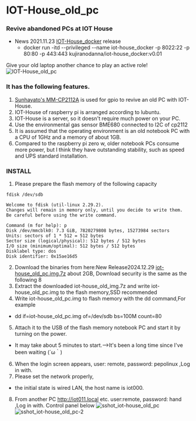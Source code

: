 # IOT-House_old_pc
### Revive abandoned PCs at IOT House
- News 2021.11.23 [IOT-House_docker](https://hub.docker.com/repository/docker/kujiranodanna/iot-house_docker) release
  - docker run -itd --privileged --name iot-house_docker -p 8022:22 -p 80:80 -p 443:443 kujiranodanna/iot-house_docker:v0.01

Give your old laptop another chance to play an active role!
![IOT-House_old_pc](https://user-images.githubusercontent.com/70492305/115954863-33bc7700-a52e-11eb-9c52-d42f607de5d1.jpeg)

### It has the following features.
1. [Sunhayato's MM-CP2112A](https://www.sunhayato.co.jp/material2/ett09/item_1083) is used for gpio to revive an old PC with IOT-House.
2. IOT-House of raspberry pi is arranged according to lubuntu.
3. IOT-House is a server, so it doesn't require much power on your PC.
4. Use the environmental gas sensor BME680 connected to I2C of cp2112
5. It is assumed that the operating environment is an old notebook PC with a CPU of 1GHz and a memory of about 1GB.
6. Compared to the raspberry pi zero w, older notebook PCs consume more power, but I think they have outstanding stability, such as speed and UPS standard installation.
### INSTALL
1. Please prepare the flash memory of the following capacity

```
fdisk /dev/sdb

Welcome to fdisk (util-linux 2.29.2).
Changes will remain in memory only, until you decide to write them.
Be careful before using the write command.

Command (m for help): p
Disk /dev/mmcblk0: 7.3 GiB, 7820279808 bytes, 15273984 sectors
Units: sectors of 1 * 512 = 512 bytes
Sector size (logical/physical): 512 bytes / 512 bytes
I/O size (minimum/optimal): 512 bytes / 512 bytes
Disklabel type: dos
Disk identifier: 0x15ae16d5
```
2. Download the binaries from here:New Release2024.12.29
  [iot-house_old_pc.img.7z](https://pepolinux.jpn.org/iot-house_images_old_pc/iot-house_old_pc.img.7z) about 2GB,
  Download security is the same as the following 8
4. Extract the downloaded iot-house_old_img.7z and write iot-house_old_pc.img to the flash memory,SSD recommended
5. Write iot-house_old_pc.img to flash memory with the dd command,For example
- dd if=iot-house_old_pc.img of=/dev/sdb bs=100M count=80
5. Attach it to the USB of the flash memory notebook PC and start it by turning on the power.
- It may take about 5 minutes to start.-->It's been a long time since I've been waiting (´ω｀)
6. When the login screen appears, user: remote, password: pepolinux ,Log in with.
7. Please set the network properly,
- the initial state is wired LAN, the host name is iot000.
8. From another PC http://iot011.local etc. user:remote, password: hand ,Log in with.
Control panel below
![sshot_iot-house_old_pc](https://user-images.githubusercontent.com/70492305/117527575-08df2200-b008-11eb-990a-0898cda7eed1.png)
![sshot_iot-house_old_pc-2](https://user-images.githubusercontent.com/70492305/117527767-6758d000-b009-11eb-8510-1410da3beade.png)
